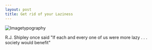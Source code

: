 ```yaml
---
layout: post
title: Get rid of your Laziness
---
```


![Imagetypography](https://farm8.staticflickr.com/7443/16301240258_ca3e8a82d3_z.jpg)


R.J. Shipley once said "If each and every one of us were more lazy . . . society would benefit"
